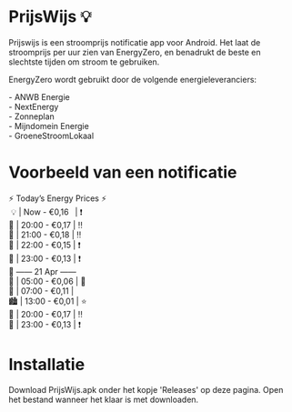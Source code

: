 # PrijsWijs 💡
<p> Prijswijs is een stroomprijs notificatie app voor Android. Het laat de stroomprijs per uur zien van EnergyZero, en benadrukt de beste en slechtste tijden om stroom te gebruiken.</p>
<p> EnergyZero wordt gebruikt door de volgende energieleveranciers: </p>
<l>
 - ANWB Energie<br>
 - NextEnergy<br>
 - Zonneplan<br>
 - Mijndomein Energie <br>
 - GroeneStroomLokaal<br>
</l>

# Voorbeeld van een notificatie
⚡ Today’s Energy Prices ⚡<br>
&nbsp;💡 | Now   - €0,16&ensp;&nbsp;| ❗<br>
🌆 | 20:00 - €0,17 | ‼️<br>
🌃 | 21:00 - €0,18 | ‼️<br>
🌃 | 22:00 - €0,15 | ❗<br>
🌃 | 23:00 - €0,13 | ❗<br>
🌃 —— 21 Apr ——<br>
🌃 | 05:00 - €0,06 | 🌱<br>
🌅 | 07:00 - €0,11 |<br>
🏙️ | 13:00 - €0,01 | ⭐<br>
🌃 | 20:00 - €0,17 | ‼️<br>
🌙 | 23:00 - €0,13 | ❗<br>





# Installatie
<p>Download PrijsWijs.apk onder het kopje 'Releases' op deze pagina. Open het bestand wanneer het klaar is met downloaden.</p>
